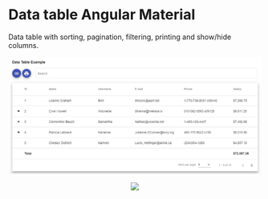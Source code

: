 # Data table Angular Material
 
Data table with sorting, pagination, filtering, printing and show/hide columns.
 
![alt text](https://github.com/Gilseone/TableOverviewAngularMaterial/blob/main/images/Img01.JPG)

<div align="center">
  <a href="https://www.youtube.com/watch?v=O41DSMHMGyI"><img src="https://www.youtube.com/watch?v=O41DSMHMGyI/0.jpg"></a>
</div>

